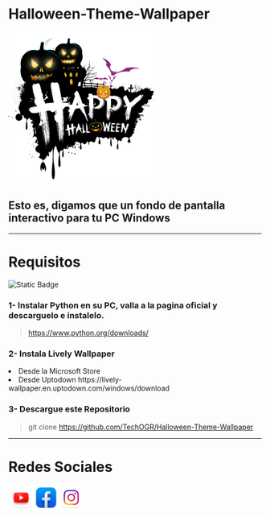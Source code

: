 <h1 color="red"> Halloween-Theme-Wallpaper </h1>

<img src="/static/img/imagen.png" width="300px" height="300px">

## Esto es, digamos que un fondo de pantalla interactivo para tu PC Windows
---
# Requisitos
<img alt="Static Badge" src="https://img.shields.io/badge/follow-me-red?style=plastic&color=%23181818&link=https%3A%2F%2Fwww.youtube.com%2F%40OnelCrack">

### 1- Instalar Python en su PC, valla a la pagina oficial y descarguelo e instalelo.
> https://www.python.org/downloads/

### 2- Instala Lively Wallpaper 
<li> Desde la Microsoft Store </li>
<li> Desde Uptodown https://lively-wallpaper.en.uptodown.com/windows/download </li>

### 3- Descargue este Repositorio
> git clone https://github.com/TechOGR/Halloween-Theme-Wallpaper
---
# Redes Sociales
<a href="https://www.youtube.com/@OnelCrack"><img src="/static/img/socials/YouTube.png" width="50px" height="50px"></img></a><a href="https://www.facebook.com/profile.php?id=100092376152191"><img src="/static/img/socials/Facebook.png" width="50px" height="50px"></img></a><a href=""><img src="/static/img/socials/Instagram.png" width="50px" height="50px"></a>

